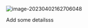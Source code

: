 ![image-20230402162706048](/home/xiaoyang/Markdown/assets/image-20230402162706048.png)

Add some detailsss
